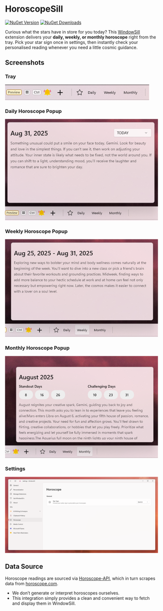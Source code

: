 ﻿# HoroscopeSill

[![NuGet Version](https://img.shields.io/nuget/v/HoroscopeSill.svg?style=flat&logo=nuget)](https://www.nuget.org/packages/HoroscopeSill/)
[![NuGet Downloads](https://img.shields.io/nuget/dt/HoroscopeSill.svg?style=flat&logo=nuget)](https://www.nuget.org/packages/HoroscopeSill/)

Curious what the stars have in store for you today? This [WindowSill](http://getwindowsill.app/) extension delivers your **daily, weekly, or monthly horoscope** right from the tray. Pick your star sign once in settings, then instantly check your personalised reading whenever you need a little cosmic guidance.

## Screenshots

### Tray
![Tray  Screenshot](Screenshots/Bar.png)

### Daily Horoscope Popup
![Daily Horoscope Screenshot](Screenshots/Daily.png)

### Weekly Horoscope Popup
![Weekly Horoscope Screenshot](Screenshots/Weekly.png)

### Monthly Horoscope Popup
![Monthly Horoscope Screenshot](Screenshots/Monthly.png)

### Settings
![Settings Screenshot](Screenshots/Settings.png)

## Data Source
Horoscope readings are sourced via [Horoscope-API](https://github.com/ashutoshkrris/Horoscope-API), which in turn scrapes data from [horoscope.com](https://www.horoscope.com).  
- We don’t generate or interpret horoscopes ourselves.  
- This integration simply provides a clean and convenient way to fetch and display them in WindowSill.  